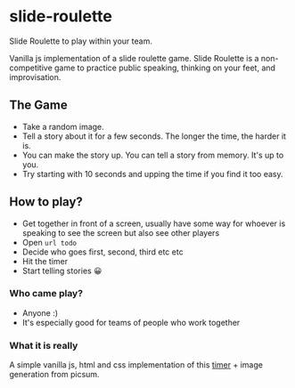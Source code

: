 # slide-roulette
Slide Roulette to play within your team.

Vanilla js implementation of a slide roulette game. Slide Roulette is a non-competitive game to practice public speaking, thinking on your feet, and improvisation.

## The Game

- Take a random image. 
- Tell a story about it for a few seconds. The longer the time, the harder it is.
- You can make the story up. You can tell a story from memory. It's up to you.
- Try starting with 10 seconds and upping the time if you find it too easy.

## How to play?

- Get together in front of a screen, usually have some way for whoever is speaking to see the screen but also see other players
- Open `url todo`
- Decide who goes first, second, third etc etc
- Hit the timer
- Start telling stories 😀

### Who came play?

- Anyone :) 
- It's especially good for teams of people who work together

### What it is really
A simple vanilla js, html and css implementation of this <a href="https://codepen.io/_Billy_Brown/pen/dbJeh">timer</a> + image generation from picsum.
